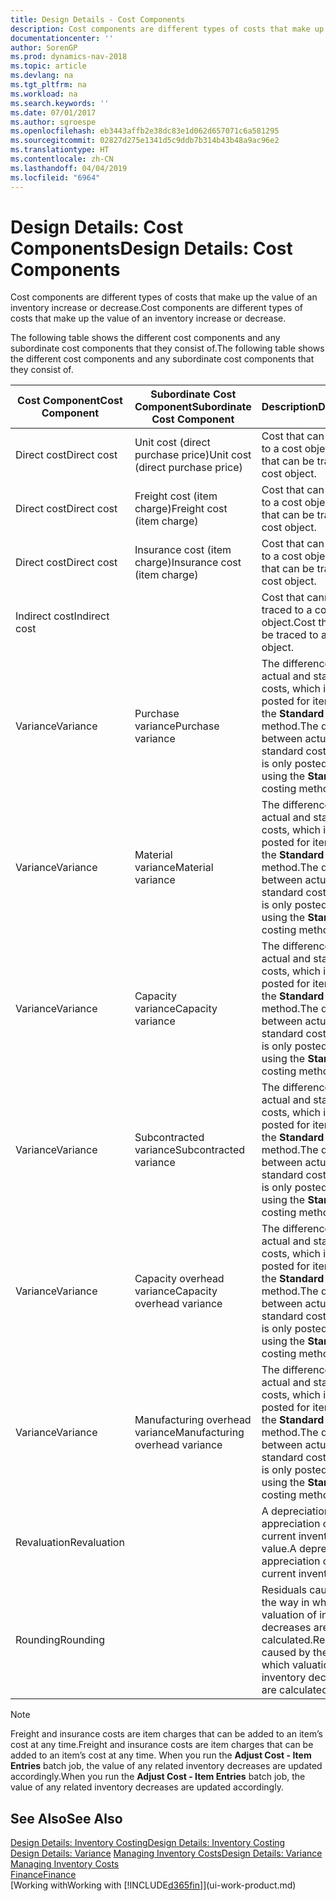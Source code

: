 ```yaml
---
title: Design Details - Cost Components
description: Cost components are different types of costs that make up the value of an inventory increase or decrease.
documentationcenter: ''
author: SorenGP
ms.prod: dynamics-nav-2018
ms.topic: article
ms.devlang: na
ms.tgt_pltfrm: na
ms.workload: na
ms.search.keywords: ''
ms.date: 07/01/2017
ms.author: sgroespe
ms.openlocfilehash: eb3443affb2e38dc83e1d062d657071c6a581295
ms.sourcegitcommit: 02827d275e1341d5c9ddb7b314b43b48a9ac96e2
ms.translationtype: HT
ms.contentlocale: zh-CN
ms.lasthandoff: 04/04/2019
ms.locfileid: "6964"
---
```

# <a name="design-details-cost-components"></a><span data-ttu-id="7e2e1-103">Design Details: Cost Components</span><span class="sxs-lookup"><span data-stu-id="7e2e1-103">Design Details: Cost Components</span></span>
<span data-ttu-id="7e2e1-104">Cost components are different types of costs that make up the value of an inventory increase or decrease.</span><span class="sxs-lookup"><span data-stu-id="7e2e1-104">Cost components are different types of costs that make up the value of an inventory increase or decrease.</span></span>  

 <span data-ttu-id="7e2e1-105">The following table shows the different cost components and any subordinate cost components that they consist of.</span><span class="sxs-lookup"><span data-stu-id="7e2e1-105">The following table shows the different cost components and any subordinate cost components that they consist of.</span></span>  

|<span data-ttu-id="7e2e1-106">Cost Component</span><span class="sxs-lookup"><span data-stu-id="7e2e1-106">Cost Component</span></span>|<span data-ttu-id="7e2e1-107">Subordinate Cost Component</span><span class="sxs-lookup"><span data-stu-id="7e2e1-107">Subordinate Cost Component</span></span>|<span data-ttu-id="7e2e1-108">Description</span><span class="sxs-lookup"><span data-stu-id="7e2e1-108">Description</span></span>|  
|--------------------|--------------------------------|---------------------------------------|  
|<span data-ttu-id="7e2e1-109">Direct cost</span><span class="sxs-lookup"><span data-stu-id="7e2e1-109">Direct cost</span></span>|<span data-ttu-id="7e2e1-110">Unit cost (direct purchase price)</span><span class="sxs-lookup"><span data-stu-id="7e2e1-110">Unit cost (direct purchase price)</span></span>|<span data-ttu-id="7e2e1-111">Cost that can be traced to a cost object.</span><span class="sxs-lookup"><span data-stu-id="7e2e1-111">Cost that can be traced to a cost object.</span></span>|  
|<span data-ttu-id="7e2e1-112">Direct cost</span><span class="sxs-lookup"><span data-stu-id="7e2e1-112">Direct cost</span></span>|<span data-ttu-id="7e2e1-113">Freight cost (item charge)</span><span class="sxs-lookup"><span data-stu-id="7e2e1-113">Freight cost (item charge)</span></span>|<span data-ttu-id="7e2e1-114">Cost that can be traced to a cost object.</span><span class="sxs-lookup"><span data-stu-id="7e2e1-114">Cost that can be traced to a cost object.</span></span>|  
|<span data-ttu-id="7e2e1-115">Direct cost</span><span class="sxs-lookup"><span data-stu-id="7e2e1-115">Direct cost</span></span>|<span data-ttu-id="7e2e1-116">Insurance cost (item charge)</span><span class="sxs-lookup"><span data-stu-id="7e2e1-116">Insurance cost (item charge)</span></span>|<span data-ttu-id="7e2e1-117">Cost that can be traced to a cost object.</span><span class="sxs-lookup"><span data-stu-id="7e2e1-117">Cost that can be traced to a cost object.</span></span>|  
|<span data-ttu-id="7e2e1-118">Indirect cost</span><span class="sxs-lookup"><span data-stu-id="7e2e1-118">Indirect cost</span></span>||<span data-ttu-id="7e2e1-119">Cost that cannot be traced to a cost object.</span><span class="sxs-lookup"><span data-stu-id="7e2e1-119">Cost that cannot be traced to a cost object.</span></span>|  
|<span data-ttu-id="7e2e1-120">Variance</span><span class="sxs-lookup"><span data-stu-id="7e2e1-120">Variance</span></span>|<span data-ttu-id="7e2e1-121">Purchase variance</span><span class="sxs-lookup"><span data-stu-id="7e2e1-121">Purchase variance</span></span>|<span data-ttu-id="7e2e1-122">The difference between actual and standard costs, which is only posted for items using the **Standard** costing method.</span><span class="sxs-lookup"><span data-stu-id="7e2e1-122">The difference between actual and standard costs, which is only posted for items using the **Standard** costing method.</span></span>|  
|<span data-ttu-id="7e2e1-123">Variance</span><span class="sxs-lookup"><span data-stu-id="7e2e1-123">Variance</span></span>|<span data-ttu-id="7e2e1-124">Material variance</span><span class="sxs-lookup"><span data-stu-id="7e2e1-124">Material variance</span></span>|<span data-ttu-id="7e2e1-125">The difference between actual and standard costs, which is only posted for items using the **Standard** costing method.</span><span class="sxs-lookup"><span data-stu-id="7e2e1-125">The difference between actual and standard costs, which is only posted for items using the **Standard** costing method.</span></span>|  
|<span data-ttu-id="7e2e1-126">Variance</span><span class="sxs-lookup"><span data-stu-id="7e2e1-126">Variance</span></span>|<span data-ttu-id="7e2e1-127">Capacity variance</span><span class="sxs-lookup"><span data-stu-id="7e2e1-127">Capacity variance</span></span>|<span data-ttu-id="7e2e1-128">The difference between actual and standard costs, which is only posted for items using the **Standard** costing method.</span><span class="sxs-lookup"><span data-stu-id="7e2e1-128">The difference between actual and standard costs, which is only posted for items using the **Standard** costing method.</span></span>|  
|<span data-ttu-id="7e2e1-129">Variance</span><span class="sxs-lookup"><span data-stu-id="7e2e1-129">Variance</span></span>|<span data-ttu-id="7e2e1-130">Subcontracted variance</span><span class="sxs-lookup"><span data-stu-id="7e2e1-130">Subcontracted variance</span></span>|<span data-ttu-id="7e2e1-131">The difference between actual and standard costs, which is only posted for items using the **Standard** costing method.</span><span class="sxs-lookup"><span data-stu-id="7e2e1-131">The difference between actual and standard costs, which is only posted for items using the **Standard** costing method.</span></span>|  
|<span data-ttu-id="7e2e1-132">Variance</span><span class="sxs-lookup"><span data-stu-id="7e2e1-132">Variance</span></span>|<span data-ttu-id="7e2e1-133">Capacity overhead variance</span><span class="sxs-lookup"><span data-stu-id="7e2e1-133">Capacity overhead variance</span></span>|<span data-ttu-id="7e2e1-134">The difference between actual and standard costs, which is only posted for items using the **Standard** costing method.</span><span class="sxs-lookup"><span data-stu-id="7e2e1-134">The difference between actual and standard costs, which is only posted for items using the **Standard** costing method.</span></span>|  
|<span data-ttu-id="7e2e1-135">Variance</span><span class="sxs-lookup"><span data-stu-id="7e2e1-135">Variance</span></span>|<span data-ttu-id="7e2e1-136">Manufacturing overhead variance</span><span class="sxs-lookup"><span data-stu-id="7e2e1-136">Manufacturing overhead variance</span></span>|<span data-ttu-id="7e2e1-137">The difference between actual and standard costs, which is only posted for items using the **Standard** costing method.</span><span class="sxs-lookup"><span data-stu-id="7e2e1-137">The difference between actual and standard costs, which is only posted for items using the **Standard** costing method.</span></span>|  
|<span data-ttu-id="7e2e1-138">Revaluation</span><span class="sxs-lookup"><span data-stu-id="7e2e1-138">Revaluation</span></span>||<span data-ttu-id="7e2e1-139">A depreciation or appreciation of the current inventory value.</span><span class="sxs-lookup"><span data-stu-id="7e2e1-139">A depreciation or appreciation of the current inventory value.</span></span>|  
|<span data-ttu-id="7e2e1-140">Rounding</span><span class="sxs-lookup"><span data-stu-id="7e2e1-140">Rounding</span></span>||<span data-ttu-id="7e2e1-141">Residuals caused by the way in which valuation of inventory decreases are calculated.</span><span class="sxs-lookup"><span data-stu-id="7e2e1-141">Residuals caused by the way in which valuation of inventory decreases are calculated.</span></span>|  

> [!NOTE]  
>  <span data-ttu-id="7e2e1-142">Freight and insurance costs are item charges that can be added to an item’s cost at any time.</span><span class="sxs-lookup"><span data-stu-id="7e2e1-142">Freight and insurance costs are item charges that can be added to an item’s cost at any time.</span></span> <span data-ttu-id="7e2e1-143">When you run the **Adjust Cost - Item Entries** batch job, the value of any related inventory decreases are updated accordingly.</span><span class="sxs-lookup"><span data-stu-id="7e2e1-143">When you run the **Adjust Cost - Item Entries** batch job, the value of any related inventory decreases are updated accordingly.</span></span>  

## <a name="see-also"></a><span data-ttu-id="7e2e1-144">See Also</span><span class="sxs-lookup"><span data-stu-id="7e2e1-144">See Also</span></span>  
 [<span data-ttu-id="7e2e1-145">Design Details: Inventory Costing</span><span class="sxs-lookup"><span data-stu-id="7e2e1-145">Design Details: Inventory Costing</span></span>](design-details-inventory-costing.md)   
 <span data-ttu-id="7e2e1-146">[Design Details: Variance](design-details-variance.md) [Managing Inventory Costs](finance-manage-inventory-costs.md)</span><span class="sxs-lookup"><span data-stu-id="7e2e1-146">[Design Details: Variance](design-details-variance.md) [Managing Inventory Costs](finance-manage-inventory-costs.md)</span></span>  
 [<span data-ttu-id="7e2e1-147">Finance</span><span class="sxs-lookup"><span data-stu-id="7e2e1-147">Finance</span></span>](finance.md)  
 [<span data-ttu-id="7e2e1-148">Working with</span><span class="sxs-lookup"><span data-stu-id="7e2e1-148">Working with</span></span> [!INCLUDE[d365fin](includes/d365fin_md.md)]](ui-work-product.md)  
